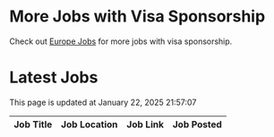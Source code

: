 # More Jobs with Visa Sponsorship

Check out [Europe Jobs](https://github.com/sureshparimi/europejobs#latest-jobs) for more jobs with visa sponsorship.

# Latest Jobs

This page is updated at January 22, 2025 21:57:07

| Job Title | Job Location | Job Link | Job Posted |
| --- | --- | --- | --- |
